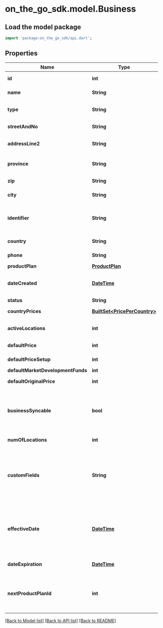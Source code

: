# on_the_go_sdk.model.Business

## Load the model package
```dart
import 'package:on_the_go_sdk/api.dart';
```

## Properties
Name | Type | Description | Notes
------------ | ------------- | ------------- | -------------
**id** | **int** | The uberall unique id for the business | [optional] 
**name** | **String** | The business's name | [optional] 
**type** | **String** | Business type. One of SMB or ENTERPRISE | [optional] 
**streetAndNo** | **String** | Address of the business | [optional] 
**addressLine2** | **String** | An address extra: e.g. building, floor... | [optional] 
**province** | **String** | Province. Only send when not blank | [optional] 
**zip** | **String** | Zipcode of the business | [optional] 
**city** | **String** | City of the business | [optional] 
**identifier** | **String** | The business identifier based on your internal identification system | [optional] 
**country** | **String** | Country of the business | [optional] 
**phone** | **String** | Business's phone number | [optional] 
**productPlan** | [**ProductPlan**](ProductPlan.md) |  | [optional] 
**dateCreated** | [**DateTime**](DateTime.md) | The date and time the business was created in uberall database | [optional] 
**status** | **String** | Business's status | [optional] 
**countryPrices** | [**BuiltSet&lt;PricePerCountry&gt;**](PricePerCountry.md) | List of country specific prices | [optional] 
**activeLocations** | **int** | Number of active locations in the business | [optional] 
**defaultPrice** | **int** | Business default price in cent | [optional] 
**defaultPriceSetup** | **int** | Business default setup price in cent | [optional] 
**defaultMarketDevelopmentFunds** | **int** |  | [optional] 
**defaultOriginalPrice** | **int** | Default Original Price in cent | [optional] 
**businessSyncable** | **bool** | True if the business is allowed to start a sync. Only relevant for Businesses with more than 10 locations. | [optional] 
**numOfLocations** | **int** | Number of active locations | [optional] 
**customFields** | **String** | Custom fields allow for additional information to be added at the location level. All locations within the business will have the same list of custom fields. | [optional] 
**effectiveDate** | [**DateTime**](DateTime.md) | Date when the business automatically changes its product plan to the new product plan (defined by nextProductPlanId) | [optional] 
**dateExpiration** | [**DateTime**](DateTime.md) | The date the business's contract expires | [optional] 
**nextProductPlanId** | **int** | ID of the next product plan applied for the business on the defined effectiveDate | [optional] 

[[Back to Model list]](../README.md#documentation-for-models) [[Back to API list]](../README.md#documentation-for-api-endpoints) [[Back to README]](../README.md)



